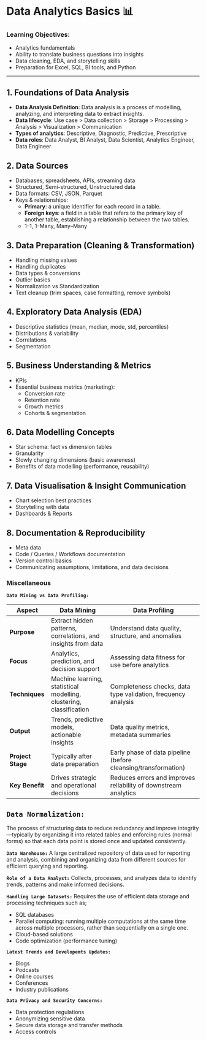 # Data Analytics Basics 📊

### Learning Objectives:
- Analytics fundamentals
- Ability to translate business questions into insights
- Data cleaning, EDA, and storytelling skills
- Preparation for Excel, SQL, BI tools, and Python

---

## 1. Foundations of Data Analysis
- **Data Analysis Definition**: Data analysis is a process of modelling, analyzing, and interpreting data to
extract insights.
- **Data lifecycle**: Use case > Data collection > Storage > Processing > Analysis > Visualization > Communication
- **Types of analytics**: Descriptive, Diagnostic, Predictive, Prescriptive
- **Data roles**: Data Analyst, BI Analyst, Data Scientist, Analytics Engineer, Data Engineer

## 2. Data Sources
- Databases, spreadsheets, APIs, streaming data
- Structured, Semi-structured, Unstructured data
- Data formats: CSV, JSON, Parquet
- Keys & relationships:
  - **Primary**: a unique identifier for each record in a table.
  - **Foreign keys**: a field in a table that refers to the primary key of another table, establishing a relationship between the two tables.
  - 1–1, 1–Many, Many–Many

## 3. Data Preparation (Cleaning & Transformation)
- Handling missing values
- Handling duplicates
- Data types & conversions
- Outlier basics
- Normalization vs Standardization
- Text cleanup (trim spaces, case formatting, remove symbols)

## 4. Exploratory Data Analysis (EDA)
- Descriptive statistics (mean, median, mode, std, percentiles)
- Distributions & variability
- Correlations
- Segmentation

## 5. Business Understanding & Metrics
- KPIs
- Essential business metrics (marketing):
  - Conversion rate
  - Retention rate
  - Growth metrics
  - Cohorts & segmentation
 
## 6. Data Modelling Concepts
- Star schema: fact vs dimension tables
- Granularity
- Slowly changing dimensions (basic awareness)
- Benefits of data modelling (performance, reusability)

## 7. Data Visualisation & Insight Communication
- Chart selection best practices
- Storytelling with data
- Dashboards & Reports

## 8. Documentation & Reproducibility
- Meta data
- Code / Queries / Workflows documentation
- Version control basics
- Communicating assumptions, limitations, and data decisions

### Miscellaneous

**`Data Mining vs Data Profiling:`**

| Aspect            | **Data Mining**                                                     | **Data Profiling**                                              |
| ----------------- | ------------------------------------------------------------------- | --------------------------------------------------------------- |
| **Purpose**       | Extract hidden patterns, correlations, and insights from data       | Understand data quality, structure, and anomalies               |
| **Focus**         | Analytics, prediction, and decision support                         | Assessing data fitness for use before analytics                 |
| **Techniques**    | Machine learning, statistical modelling, clustering, classification | Completeness checks, data type validation, frequency analysis   |
| **Output**        | Trends, predictive models, actionable insights                      | Data quality metrics, metadata summaries                        |
| **Project Stage** | Typically after data preparation                                    | Early phase of data pipeline (before cleansing/transformation)  |
| **Key Benefit**   | Drives strategic and operational decisions                          | Reduces errors and improves reliability of downstream analytics |

## **`Data Normalization:`**
The process of structuring data to reduce redundancy and improve integrity—typically by organizing it into related tables and enforcing rules (normal forms) so that each data point is stored once and updated consistently.

**`Data Warehouse:`**
A large centralized repository of data used for reporting and analysis, combining and organizing data from different sources for efficient querying and reporting.

**`Role of a Data Analyst:`**
Collects, processes, and analyzes data to identify trends, patterns and make informed decisions.

**`Handling Large Datasets:`**
Requires the use of efficient data storage and processing techniques such as;
- SQL databases
- Parallel computing: running multiple computations at the same time across multiple processors, rather than sequentially on a single one.
- Cloud-based solutions
- Code optimization (performance tuning)

**`Latest Trends and Developemts Updates:`**
- Blogs
- Podcasts
- Online courses
- Conferences
- Industry publications

**`Data Privacy and Security Concerns:`**
- Data protection regulations
- Anonymizing sensitive data
- Secure data storage and transfer methods
- Access controls
